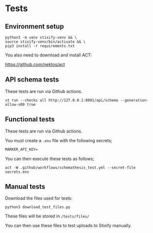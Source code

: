 # Tests

## Environment setup

```shell
python3 -m venv stixify-venv && \
source stixify-venv/bin/activate && \
pip3 install -r requirements.txt
````

You also need to download and install ACT:

https://github.com/nektos/act

## API schema tests

These tests are run via Github actions.

```shell
st run --checks all http://127.0.0.1:8001/api/schema --generation-allow-x00 true
```

## Functional tests

These tests are run via Github actions.

You must create a `.env` file with the following secrets;

```txt
MARKER_API_KEY=
```

You can then execute these tests as follows;

```shell
act -W .github/workflows/schemathesis_test.yml --secret-file secrets.env
```

## Manual tests

Download the files used for tests:

```shell
python3 download_test_files.py
```

These files will be stored in `/tests/files/`

You can then use these files to test uploads to Stixify manually.